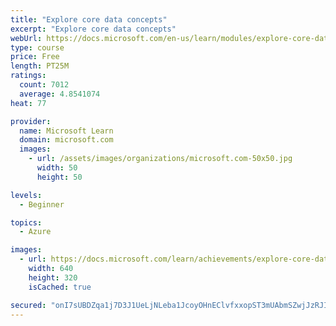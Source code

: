 ```yaml
---
title: "Explore core data concepts"
excerpt: "Explore core data concepts"
webUrl: https://docs.microsoft.com/en-us/learn/modules/explore-core-data-concepts/
type: course
price: Free
length: PT25M
ratings:
  count: 7012
  average: 4.8541074
heat: 77

provider:
  name: Microsoft Learn
  domain: microsoft.com
  images:
    - url: /assets/images/organizations/microsoft.com-50x50.jpg
      width: 50
      height: 50

levels:
  - Beginner

topics:
  - Azure

images:
  - url: https://docs.microsoft.com/learn/achievements/explore-core-data-concepts-social.png
    width: 640
    height: 320
    isCached: true

secured: "onI7sUBDZqa1j7D3J1UeLjNLeba1JcoyOHnEClvfxxopST3mUAbmSZwjJzRJIoSCMgHaR0XP8yFyCsjI73/yfctPz3bZr0dvVNTytDUovI1EuLtW4OsxUfFtTWZsV2mOjmVmKtESnVRp+u/98qqX7FVAoabokYDFD0BKJTNVzkz5Jm0sYP96h1O2Y0EF1ebxqxkwSEgx/Y/+qSOrh7udfvg6HzgGH+IwPax3GZkj0cQplDx+srvhL3tNQ8KVVrqaPqDSZtR8Ce6BroYjFU96+ZHBruV8Hep+0jWTZ2SXQk+gxcN5MPscnudyQZJ+pg/TZkSI/4wcyXcVmtNQQzi/WF9ntH3fV8/WmQMEQtc0ozfK8O9cvh68vfT/kiOG/tHboH0kMjc5o2XAhmKDbb/QGGa9NDUc1e45/RHShTtbChY=;zUdlMxPU5HTinm04LJHJuw=="
---
```



